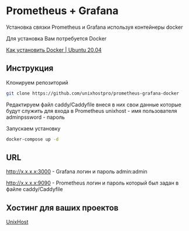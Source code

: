 # Prometheus + Grafana 

Установка связки Prometheus и Grafana используя контейнеры docker

Для установка Вам потребуется Docker 

[Как установить Docker | Ubuntu 20.04](https://youtu.be/_j7hRa68QPg)

## Инструкция

Клонируем репозиторий

```bash
git clone https://github.com/unixhostpro/prometheus-grafana-docker
```
Редактируем файл caddy/Caddyfile внеся в них свои данные которые будут служить для входа в Prometheus
unixhost - имя пользователя
adminpssword - пароль 

Запускаем установку
```bash
docker-compose up -d
```

## URL 

http://x.x.x.x:3000 - Grafana логин и пароль admin:admin

http://x.x.x.x:9090 - Prometheus логин и пароль который был задан в файле caddy/Caddyfile



## Хостинг для ваших проектов
[UnixHost](https://unixhost.pro)
